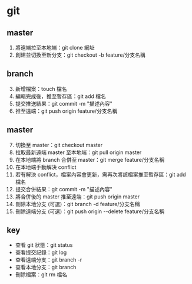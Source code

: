 # git
## master
1. 將遠端拉至本地端：git clone 網址
2. 創建並切換至新分支：git checkout -b feature/分支名稱

## branch
3. 新增檔案：touch 檔名
4. 編輯完成後，推至暫存區：git add 檔名
5. 提交推送結果：git commit -m "描述內容"
6. 推至遠端：git push origin feature/分支名稱

## master
7. 切換至 master：git checkout master
8. 拉取最新遠端 master 至本地端：git pull origin master
9. 在本地端將 branch 合併至 master：git merge feature/分支名稱
10. 在本地端手動解決 conflict
11. 若有解決 conflict，檔案內容會更新，需再次將該檔案推至暫存區：git add 檔名
12. 提交合併結果：git commit -m "描述內容"
13. 將合併後的 master 推至遠端：git push origin master
14. 刪除本地分支 (可選)：git branch -d feature/分支名稱
15. 刪除遠端分支 (可選)：git push origin --delete feature/分支名稱

## key
- 查看 git 狀態：git status
- 查看提交記錄：git log
- 查看遠端分支：git branch -r
- 查看本地分支：git branch
- 刪除檔案：git rm 檔名
